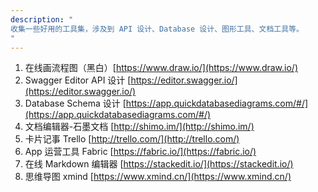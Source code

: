 ```yaml
---
description: "
收集一些好用的工具集，涉及到 API 设计、Database 设计、图形工具、文档工具等。
"
---
```



1. 在线画流程图（黑白）[https://www.draw.io/](https://www.draw.io/)
2. Swagger Editor API 设计 [https://editor.swagger.io/](https://editor.swagger.io/)
3. Database Schema 设计 [https://app.quickdatabasediagrams.com/#/](https://app.quickdatabasediagrams.com/#/)
4. 文档编辑器-石墨文档 [http://shimo.im/](http://shimo.im/)
5. 卡片记事 Trello [http://trello.com/](http://trello.com/)
6. App 运营工具 Fabric [https://fabric.io/](https://fabric.io/)
7. 在线 Markdown 编辑器 [https://stackedit.io/](https://stackedit.io/)
8. 思维导图 xmind [https://www.xmind.cn/](https://www.xmind.cn/)
